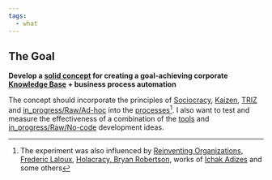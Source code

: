 ```yaml
---
tags:
  - what
---
```


## The Goal

**Develop a [solid concept](..\Knowledge%20Forging%20Methodology.md) for creating a goal-achieving corporate [Knowledge Base](..\Knowledge%20Base.md) + business process automation**

The concept should incorporate the principles of [Sociocracy](..\in_progress\Raw\Sociocracy.%20Dynamic%20gavernance.md), [Kaizen](https://en.wikipedia.org/wiki/Kaizen), [TRIZ](https://en.wikipedia.org/wiki/TRIZ) and [in_progress/Raw/Ad-hoc](..\in_progress\Raw\Ad-hoc.md) into the [processes](..\in_progress\MoCB.%20Processes.md)[^202207301546-1]. 
I also want to test and measure the effectiveness of a combination of the [tools](https://dg.wr.io/) and [in_progress/Raw/No-code](..\in_progress\Raw\No-code.md) development ideas.

[^202207301546-1]: The experiment was also influenced by [Reinventing Organizations, Frederic Laloux](https://www.reinventingorganizations.com/), [Holacracy, Bryan Robertson](https://holacracy.org), works of [Ichak Adizes](https://en.wikipedia.org/wiki/Ichak_Adizes) and some others
